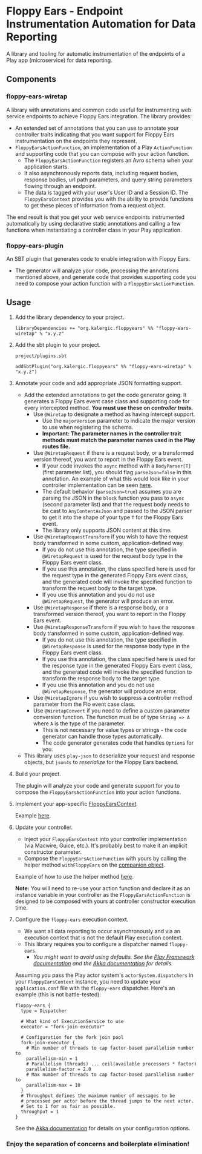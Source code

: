 # Floppy Ears - Endpoint Instrumentation Automation for Data Reporting

A library and tooling for automatic instrumentation of the endpoints of a Play app (microservice) for data reporting.

## Components

### floppy-ears-wiretap
A library with annotations and common code useful for instrumenting web service endpoints to achieve Floppy Ears integration. The library provides:
- An extended set of annotations that you can use to annotate your controller traits indicating that you want support for Floppy Ears instrumentation on the endpoints they represent.
- `FloppyEarsActionFunction`, an implementation of a Play `ActionFunction` and supporting code that you can compose with your action function.
  - The `FloppyEarsActionFunction` registers an Avro schema when your application starts.
  - It also asynchronously reports data, including request bodies, response bodies, url path parameters, and query string parameters flowing through an endpoint.
  - The data is tagged with your user's User ID and a Session ID. The `FloppyEarsContext` provides you with the ability to provide functions to get these pieces of information from a request object.

The end result is that you get your web service endpoints instrumented automatically by using declarative static annotations and calling a few functions when instantiating a controller class in your Play application.

### floppy-ears-plugin
An SBT plugin that generates code to enable integration with Floppy Ears.
- The generator will analyze your code, processing the annotations mentioned above, and generate code that provides supporting code you need to compose your action function with a `FloppyEarsActionFunction`.

## Usage

1. Add the library dependency to your project.

    ```
    libraryDependencies += "org.kalergic.floppyears" %% "floppy-ears-wiretap" % "x.y.z"
    ```

2. Add the sbt plugin to your project.

    `project/plugins.sbt`
    
    ````
    addSbtPlugin("org.kalergic.floppyears" %% "floppy-ears-wiretap" % "x.y.z")
    
    ````
   
3. Annotate your code and add appropriate JSON formatting support.

    - Add the extended annotations to get the code generator going. It generates a Floppy Ears event case class and supporting code for every intercepted method. **You must use these on _controller traits_.**
      - Use `@Wiretap` to designate a method as having intercept support.
        - Use the `majorVersion` parameter to indicate the major version to use when registering the schema.
        - **Important: The parameter names in the controller trait methods must match the parameter names used in the Play routes file.**  
      - Use `@WiretapRequest` if there is a request body, or a transformed version thereof, you want to report in the Floppy Ears event.
        - If your code invokes the `async` method with a `BodyParser[T]` (first parameter list), you should flag `parseJson=false` in this annotation. An example of what this would look like in your controller implementation can be seen [here](plugin/src/sbt-test/floppy-ears-plugin/simple/src/main/scala/org/kalergic/floppyears/plugintest/SampleControllerImpl.scala#L87).
        - The default behavior (`parseJson=true`) assumes you are parsing the JSON in the `block` function you pass to `async` (second parameter list) and that the request body needs to be cast to `AnyContentAsJson` and passed to the JSON parser to get it into the shape of your type `T` for the Floppy Ears event.
        - The library only supports JSON content at this time.
      - Use `@WiretapRequestTransform` if you wish to have the request body transformed in some custom, application-defined way.
        - If you do not use this annotation, the type specified in `@WiretapRequest` is used for the request body type in the Floppy Ears event class.
        - If you use this annotation, the class specified here is used for the request type in the generated Floppy Ears event class, and the generated code will invoke the specified function to transform the request body to the target type.
        - If you use this annotation and you do not use `@WiretapRequest`, the generator will produce an error.
      - Use `@WiretapResponse` if there is a response body, or a transformed version thereof, you want to report in the Floppy Ears event.
      - Use `@WiretapResponseTransform` if you wish to have the response body transformed in some custom, application-defined way.
        - If you do not use this annotation, the type specified in `@WiretapResponse` is used for the response body type in the Floppy Ears event class.
        - If you use this annotation, the class specified here is used for the response type in the generated Floppy Ears event class, and the generated code will invoke the specified function to transform the response body to the target type.
        - If you use this annotation and you do not use `@WiretapResponse`, the generator will produce an error.
      - Use `@WiretapIgnore` if you wish to suppress a controller method parameter from the Flo event case class.
      - Use `@WiretapConvert` if you need to define a custom parameter conversion function. The function must be of type `String => A` where `A` is the type of the parameter.
        - This is not necessary for value types or strings - the code generator can handle those types automatically.
        - The code generator generates code that handles `Option`s for you.
     - This library uses `play-json` to deserialize your request and response objects, but `json4s` to _reserialize_ for the Floppy Ears backend.

5. Build your project.

    The plugin will analyze your code and generate support for you to compose the `FloppyEarsActionFunction` into your action functions.

6. Implement your app-specific [FloppyEarsContext](wiretap/src/main/scala/org/kalergic/floppyears/wiretap/FloppyEarsContext.scala).

    Example [here](wiretap/src/test/scala/org/kalergic/floppyears/wiretap/MyFloppyEarsContext.scala).

7. Update your controller.

    - Inject your `FloppyEarsContext` into your controller implementation (via Macwire, Guice, etc.). It's probably best to make it an implicit constructor parameter.
    - Compose the `FloppyEarsActionFunction` with yours by calling the helper method `withFloppyEars` on the [companion object](wiretap/src/main/scala/org/kalergic/floppyears/wiretap/FloppyEarsActionFunction.scala#L78).

    Example of how to use the helper method [here](plugin/src/sbt-test/floppy-ears-plugin/simple/src/main/scala/org/kalergic/floppyears/plugintest/SampleControllerImpl.scala).

    **Note:** You will need to re-use your action function and declare it as an instance variable in your controller as the `FloppyEarsActionFunction` is designed to be composed with yours at controller constructor execution time.

8. Configure the `floppy-ears` execution context.

    - We want all data reporting to occur asynchronously and via an execution context that is not the default Play execution context.
    - This library requires you to configure a dispatcher named `floppy-ears`.
      - _You might want to avoid using defaults. See the [Play Framework documentation](https://www.playframework.com/documentation/2.5.x/ThreadPools#Using-other-thread-pools) and the [Akka documentation](https://doc.akka.io/docs/akka/current/dispatchers.html#setting-the-dispatcher-for-an-actor) for details._

    Assuming you pass the Play actor system's `actorSystem.dispatchers` in your `FloppyEarsContext` instance, you need to update your `application.conf` file with the `floppy-ears` dispatcher. Here's an example (this is not battle-tested):

    ```
    floppy-ears {
      type = Dispatcher

      # What kind of ExecutionService to use
      executor = "fork-join-executor"

      # Configuration for the fork join pool
      fork-join-executor {
        # Min number of threads to cap factor-based parallelism number to
        parallelism-min = 1
        # Parallelism (threads) ... ceil(available processors * factor)
        parallelism-factor = 2.0
        # Max number of threads to cap factor-based parallelism number to
        parallelism-max = 10
      }
      # Throughput defines the maximum number of messages to be
      # processed per actor before the thread jumps to the next actor.
      # Set to 1 for as fair as possible.
      throughput = 1
    }  
    ```
    See the [Akka documentation](https://doc.akka.io/docs/akka/current/dispatchers.html) for details on your configuration options.


### Enjoy the separation of concerns and boilerplate elimination!
